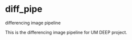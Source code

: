 # diff_pipe
differencing image pipeline

This is the differencing image pipeline for UM DEEP project.
